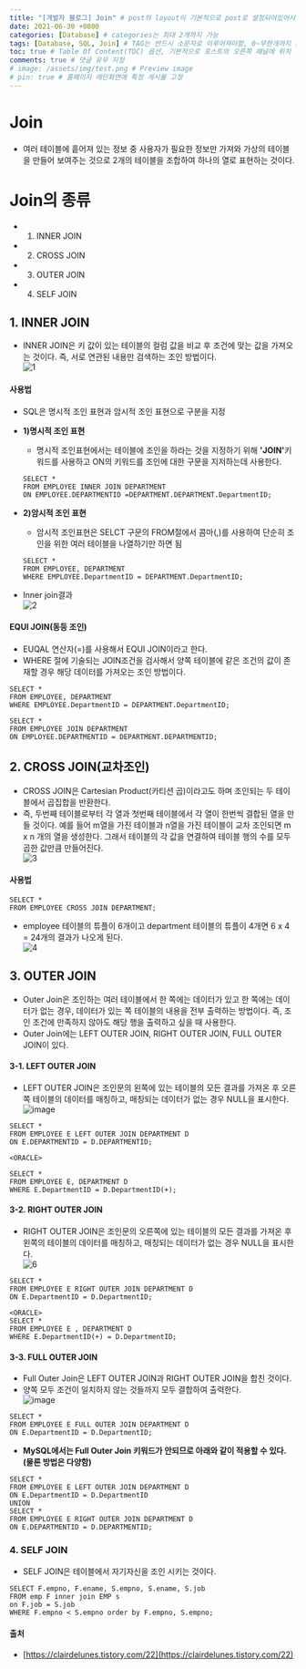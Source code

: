 ```yaml
---
title: "[개발자 블로그] Join" # post의 layout이 기본적으로 post로 설정되어있어서 Front Matter에 따로 layout변수를 만들어 주지 않아도 됨
date: 2021-06-30 +0800
categories: [Database] # categories는 최대 2개까지 가능
tags: [Database, SQL, Join] # TAG는 반드시 소문자로 이루어져야함, 0~무한개까지 지정 가능
toc: true # Table Of Content(TOC) 옵션, 기본적으로 포스트의 오른쪽 패널에 위치
comments: true # 댓글 유무 지정
# image: /assets/img/test.png # Preview image
# pin: true # 홈페이지 메인화면에 특정 게시물 고정
---
```


# Join
- 여러 테이블에 흩어져 있는 정보 중 사용자가 필요한 정보만 가져와 가상의 테이블을 만들어 보여주는 것으로 2개의 테이블을 조합하여 하나의 열로 표현하는 것이다.

# Join의 종류
- 1) INNER JOIN
- 2) CROSS JOIN
- 3) OUTER JOIN
- 4) SELF JOIN

## 1. INNER JOIN
- INNER JOIN은 키 값이 있는 테이블의 컬럼 값을 비교 후 조건에 맞는 값을 가져오는 것이다. 즉, 서로 연관된 내용만 검색하는 조인 방법이다.<br>
![1](https://user-images.githubusercontent.com/44339530/120775030-cd2f6d80-c55d-11eb-8df5-58c43efa0eb7.png)<br>

#### 사용법
- SQL은 명시적 조인 표현과 암시적 조인 표현으로 구분을 지정
- <b>1)명시적 조인 표현</b>
    - 명시적 조인표현에서는 테이블에 조인을 하라는 것을 지정하기 위해 <b>'JOIN'</b>키워드를 사용하고 ON의 키워드를 조인에 대한 구문을 지저하는데 사용한다.

    ~~~
    SELECT *
    FROM EMPLOYEE INNER JOIN DEPARTMENT
    ON EMPLOYEE.DEPARTMENTID =DEPARTMENT.DEPARTMENT.DepartmentID;
    ~~~

- <b>2)암시적 조인 표현</b>
    - 암시적 조인표현은 SELCT 구문의 FROM절에서 콤마(,)를 사용하여 단순히 조인을 위한 여러 테이블을 나열하기만 하면 됨

    ~~~
    SELECT *
    FROM EMPLOYEE, DEPARTMENT
    WHERE EMPLOYEE.DepartmentID = DEPARTMENT.DepartmentID;
    ~~~

- Inner join결과<br>
![2](https://user-images.githubusercontent.com/44339530/120775647-5f377600-c55e-11eb-85fa-c7b036b0dfc9.jpeg)<br>

#### EQUI JOIN(동등 조인)
- EUQAL 연산자(=)를 사용해서 EQUI JOIN이라고 한다.
- WHERE 절에 기술되는 JOIN조건을 검사해서 양쪽 테이블에 같은 조건의 값이 존재할 경우 해당 데이터를 가져오는 조인 방법이다.

~~~
SELECT *
FROM EMPLOYEE, DEPARTMENT
WHERE EMPLOYEE.DepartmentID = DEPARTMENT.DepartmentID;

SELECT *
FROM EMPLOYEE JOIN DEPARTMENT
ON EMPLOYEE.DEPARTMENTID = DEPARTMENT.DEPARTMENTID;
~~~

## 2. CROSS JOIN(교차조인)
- CROSS JOIN은 Cartesian Product(카티션 곱)이라고도 하며 조인되는 두 테이블에서 곱집합을 반환한다.
- 즉, 두번째 테이블로부터 각 열과 첫번째 테이블에서 각 열이 한번씩 결합된 열을 만들 것이다. 예를 들어 m열을 가진 테이블과 n열을 가진 테이블이 교차 조인되면 m x n 개의 열을 생성한다. 그래서 테이블의 각 값을 연결하여 테이블 행의 수를 모두 곱한 값만큼 만들어진다.<br>
![3](https://user-images.githubusercontent.com/44339530/120776302-0d432000-c55f-11eb-9e95-e86381956c8a.jpeg)<br>

#### 사용법
~~~
SELECT *
FROM EMPLOYEE CROSS JOIN DEPARTMENT;
~~~

- employee 테이블의 튜플이 6개이고 department 테이블의 튜플이 4개면 6 x 4 = 24개의 결과가 나오게 된다.<br>
![4](https://user-images.githubusercontent.com/44339530/120776446-39f73780-c55f-11eb-87bc-747e10e2cadb.jpeg)<br>

## 3. OUTER JOIN
- Outer Join은 조인하는 여러 테이블에서 한 쪽에는 데이터가 있고 한 쪽에는 데이터가 없는 경우, 데이터가 있는 쪽 테이블의 내용을 전부 출력하는 방법이다. 즉, 조인 조건에 만족하지 않아도 해당 행을 출력하고 싶을 때 사용한다.
- Outer Join에는 LEFT OUTER JOIN, RIGHT OUTER JOIN, FULL OUTER JOIN이 있다.

#### 3-1. LEFT OUTER JOIN
- LEFT OUTER JOIN은 조인문의 왼쪽에 있는 테이블의 모든 결과를 가져온 후 오른쪽 테이블의 데이터를 매칭하고, 매칭되는 데이터가 없는 경우 NULL을 표시한다.<br>
![image](https://user-images.githubusercontent.com/44339530/120776868-a40fdc80-c55f-11eb-91da-f1f57748a45c.png)<br>

~~~
SELECT *
FROM EMPLOYEE E LEFT OUTER JOIN DEPARTMENT D
ON E.DEPARTMENTID = D.DEPARTMENTID;

<ORACLE>

SELECT *
FROM EMPLOYEE E, DEPARTMENT D
WHERE E.DepartmentID = D.DepartmentID(+);
~~~

#### 3-2. RIGHT OUTER JOIN
- RIGHT OUTER JOIN은 조인문의 오른쪽에 있는 테이블의 모든 결과를 가져온 후 왼쪽의 테이블의 데이터를 매칭하고, 매칭되는 데이터가 없는 경우 NULL을 표시한다.<br>
![6](https://user-images.githubusercontent.com/44339530/120777150-f5b86700-c55f-11eb-9458-ccd810ffa725.png)<br>

~~~
SELECT *
FROM EMPLOYEE E RIGHT OUTER JOIN DEPARTMENT D
ON E.DepartmentID = D.DepartmentID;

<ORACLE>
SELECT *
FROM EMPLOYEE E , DEPARTMENT D
WHERE E.DepartmentID(+) = D.DepartmentID;
~~~

#### 3-3. FULL OUTER JOIN
- Full Outer Join은 LEFT OUTER JOIN과 RIGHT OUTER JOIN을 합친 것이다.
- 양쪽 모두 조건이 일치하지 않는 것들까지 모두 결합하여 출력한다.<br>
![image](https://user-images.githubusercontent.com/44339530/120777482-48921e80-c560-11eb-89b6-df8916fbae43.png)<br>

~~~
SELECT *
FROM EMPLOYEE E FULL OUTER JOIN DEPARTMENT D
ON E.DepartmentID = D.DepartmentID;
~~~

- <b>MySQL에서는 Full Outer Join 키워드가 안되므로 아래와 같이 적용할 수 있다.(물론 방법은 다양함)</b>

~~~
SELECT *
FROM EMPLOYEE E LEFT OUTER JOIN DEPARTMENT D
ON E.DepartmentID = D.DepartmentID
UNION
SELECT *
FROM EMPLOYEE E RIGHT OUTER JOIN DEPARTMENT D
ON E.DEPARTMENTID = D.DEPARTMENTID;
~~~

### 4. SELF JOIN
- SELF JOIN은 테이블에서 자기자신을 조인 시키는 것이다.

~~~
SELECT F.empno, F.ename, S.empno, S.ename, S.job
FROM emp F inner join EMP s
on F.job = S.job
WHERE F.empno < S.empno order by F.empno, S.empno;
~~~

#### 출처
- [https://clairdelunes.tistory.com/22](https://clairdelunes.tistory.com/22)





